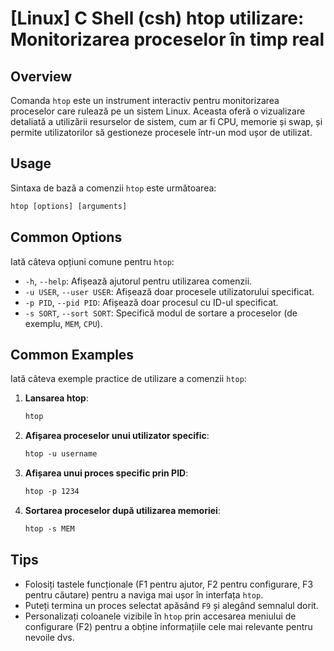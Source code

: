 # [Linux] C Shell (csh) htop utilizare: Monitorizarea proceselor în timp real

## Overview
Comanda `htop` este un instrument interactiv pentru monitorizarea proceselor care rulează pe un sistem Linux. Aceasta oferă o vizualizare detaliată a utilizării resurselor de sistem, cum ar fi CPU, memorie și swap, și permite utilizatorilor să gestioneze procesele într-un mod ușor de utilizat.

## Usage
Sintaxa de bază a comenzii `htop` este următoarea:

```csh
htop [options] [arguments]
```

## Common Options
Iată câteva opțiuni comune pentru `htop`:

- `-h`, `--help`: Afișează ajutorul pentru utilizarea comenzii.
- `-u USER`, `--user USER`: Afișează doar procesele utilizatorului specificat.
- `-p PID`, `--pid PID`: Afișează doar procesul cu ID-ul specificat.
- `-s SORT`, `--sort SORT`: Specifică modul de sortare a proceselor (de exemplu, `MEM`, `CPU`).

## Common Examples
Iată câteva exemple practice de utilizare a comenzii `htop`:

1. **Lansarea htop**:
   ```csh
   htop
   ```

2. **Afișarea proceselor unui utilizator specific**:
   ```csh
   htop -u username
   ```

3. **Afișarea unui proces specific prin PID**:
   ```csh
   htop -p 1234
   ```

4. **Sortarea proceselor după utilizarea memoriei**:
   ```csh
   htop -s MEM
   ```

## Tips
- Folosiți tastele funcționale (F1 pentru ajutor, F2 pentru configurare, F3 pentru căutare) pentru a naviga mai ușor în interfața `htop`.
- Puteți termina un proces selectat apăsând `F9` și alegând semnalul dorit.
- Personalizați coloanele vizibile în `htop` prin accesarea meniului de configurare (F2) pentru a obține informațiile cele mai relevante pentru nevoile dvs.